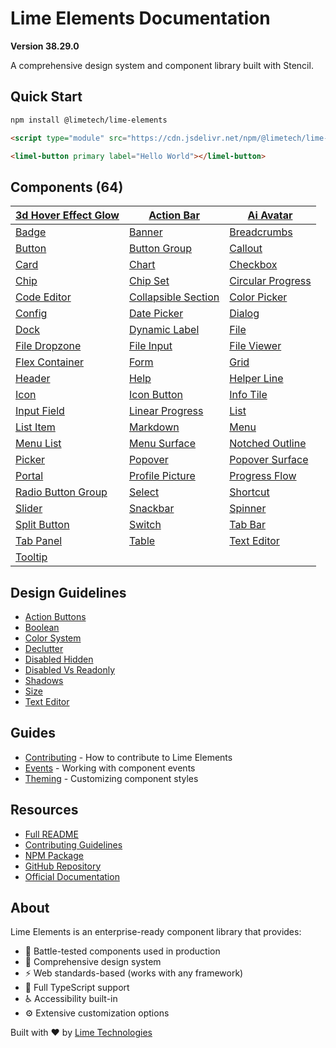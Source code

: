 # Lime Elements Documentation

**Version 38.29.0**

A comprehensive design system and component library built with Stencil.

## Quick Start

```bash
npm install @limetech/lime-elements
```

```html
<script type="module" src="https://cdn.jsdelivr.net/npm/@limetech/lime-elements@latest/dist/lime-elements/lime-elements.esm.js"></script>

<limel-button primary label="Hello World"></limel-button>
```

## Components (64)

| [3d Hover Effect Glow](components/3d-hover-effect-glow/readme.md) | [Action Bar](components/action-bar/readme.md) | [Ai Avatar](components/ai-avatar/readme.md) |
| --- | --- | --- | 
| [Badge](components/badge/readme.md) | [Banner](components/banner/readme.md) | [Breadcrumbs](components/breadcrumbs/readme.md) |
| [Button](components/button/readme.md) | [Button Group](components/button-group/readme.md) | [Callout](components/callout/readme.md) |
| [Card](components/card/readme.md) | [Chart](components/chart/readme.md) | [Checkbox](components/checkbox/readme.md) |
| [Chip](components/chip/readme.md) | [Chip Set](components/chip-set/readme.md) | [Circular Progress](components/circular-progress/readme.md) |
| [Code Editor](components/code-editor/readme.md) | [Collapsible Section](components/collapsible-section/readme.md) | [Color Picker](components/color-picker/readme.md) |
| [Config](components/config/readme.md) | [Date Picker](components/date-picker/readme.md) | [Dialog](components/dialog/readme.md) |
| [Dock](components/dock/readme.md) | [Dynamic Label](components/dynamic-label/readme.md) | [File](components/file/readme.md) |
| [File Dropzone](components/file-dropzone/readme.md) | [File Input](components/file-input/readme.md) | [File Viewer](components/file-viewer/readme.md) |
| [Flex Container](components/flex-container/readme.md) | [Form](components/form/readme.md) | [Grid](components/grid/readme.md) |
| [Header](components/header/readme.md) | [Help](components/help/readme.md) | [Helper Line](components/helper-line/readme.md) |
| [Icon](components/icon/readme.md) | [Icon Button](components/icon-button/readme.md) | [Info Tile](components/info-tile/readme.md) |
| [Input Field](components/input-field/readme.md) | [Linear Progress](components/linear-progress/readme.md) | [List](components/list/readme.md) |
| [List Item](components/list-item/readme.md) | [Markdown](components/markdown/readme.md) | [Menu](components/menu/readme.md) |
| [Menu List](components/menu-list/readme.md) | [Menu Surface](components/menu-surface/readme.md) | [Notched Outline](components/notched-outline/readme.md) |
| [Picker](components/picker/readme.md) | [Popover](components/popover/readme.md) | [Popover Surface](components/popover-surface/readme.md) |
| [Portal](components/portal/readme.md) | [Profile Picture](components/profile-picture/readme.md) | [Progress Flow](components/progress-flow/readme.md) |
| [Radio Button Group](components/radio-button-group/readme.md) | [Select](components/select/readme.md) | [Shortcut](components/shortcut/readme.md) |
| [Slider](components/slider/readme.md) | [Snackbar](components/snackbar/readme.md) | [Spinner](components/spinner/readme.md) |
| [Split Button](components/split-button/readme.md) | [Switch](components/switch/readme.md) | [Tab Bar](components/tab-bar/readme.md) |
| [Tab Panel](components/tab-panel/readme.md) | [Table](components/table/readme.md) | [Text Editor](components/text-editor/readme.md) |
| [Tooltip](components/tooltip/readme.md) |


## Design Guidelines

- [Action Buttons](design-guidelines/action-buttons/action-buttons.md)
- [Boolean](design-guidelines/boolean/labeling-boolean-fields.md)
- [Color System](design-guidelines/color-system/color-system.md)
- [Declutter](design-guidelines/declutter/declutter.md)
- [Disabled Hidden](design-guidelines/disabled-hidden/disabled-hidden.md)
- [Disabled Vs Readonly](design-guidelines/disabled-vs-readonly/disabled-vs-readonly.md)
- [Shadows](design-guidelines/shadows/shadows-and-depth.md)
- [Size](design-guidelines/size/size-rhythms.md)
- [Text Editor](design-guidelines/text-editor/editor-development.md)


## Guides

- [Contributing](guides/contributing.md) - How to contribute to Lime Elements
- [Events](guides/events.md) - Working with component events
- [Theming](guides/theming.md) - Customizing component styles

## Resources

- [Full README](README.md)
- [Contributing Guidelines](CONTRIBUTING.md)
- [NPM Package](https://www.npmjs.com/package/@limetech/lime-elements)
- [GitHub Repository](https://github.com/Lundalogik/lime-elements)
- [Official Documentation](https://lundalogik.github.io/lime-elements/)

## About

Lime Elements is an enterprise-ready component library that provides:
- 🚀 Battle-tested components used in production
- 🎨 Comprehensive design system
- ⚡ Web standards-based (works with any framework)
- 👾 Full TypeScript support
- ♿ Accessibility built-in
- ⚙️ Extensive customization options

Built with ❤️ by [Lime Technologies](https://www.lime-technologies.com/)
